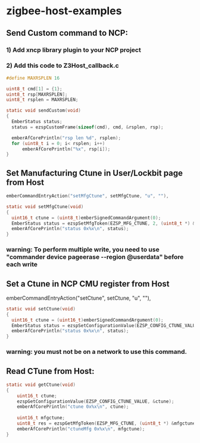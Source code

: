 # zigbee-host-examples

## Send Custom command to NCP:

### 1) Add xncp library plugin to your NCP project
### 2) Add this code to Z3Host_callback.c

```c
#define MAXRSPLEN 16

uint8_t cmd[1] = {1};
uint8_t rsp[MAXRSPLEN];
uint8_t rsplen = MAXRSPLEN;

static void sendCustom(void)
{
  EmberStatus status;
  status = ezspCustomFrame(sizeof(cmd), cmd, &rsplen, rsp);

  emberAfCorePrintln("rsp len %d", rsplen);
  for (uint8_t i = 0; i< rsplen; i++)
	  emberAfCorePrintln("%x", rsp[i]);
}
```
## Set Manufacturing Ctune in User/Lockbit page from Host
```c
emberCommandEntryAction("setMfgCtune", setMfgCtune, "u", ""),

static void setMfgCtune(void)
{
  uint16_t ctune = (uint8_t)emberSignedCommandArgument(0);
  EmberStatus status = ezspSetMfgToken(EZSP_MFG_CTUNE, 2, (uint8_t *) &ctune);
  emberAfCorePrintln("status 0x%x\n", status);
}
```

### warning: To perform multiple write, you need to use "commander device pageerase --region @userdata" before each write

## Set a Ctune in NCP CMU register from Host

emberCommandEntryAction("setCtune", setCtune, "u", ""),
```c
static void setCtune(void)
{
  uint16_t ctune = (uint16_t)emberSignedCommandArgument(0);
  EmberStatus status = ezspSetConfigurationValue(EZSP_CONFIG_CTUNE_VALUE, ctune);
  emberAfCorePrintln("status 0x%x\n", status);
}
```
### warning: you must not be on a network to use this command. 

## Read CTune from Host:

```c
static void getCtune(void)
{
	uint16_t ctune;
	ezspGetConfigurationValue(EZSP_CONFIG_CTUNE_VALUE, &ctune);
	emberAfCorePrintln("ctune 0x%x\n", ctune);
	
	uint16_t mfgctune;
	uint8_t res = ezspGetMfgToken(EZSP_MFG_CTUNE, (uint8_t *) &mfgctune);
	emberAfCorePrintln("ctuneMfg 0x%x\n", mfgctune);
}
```
